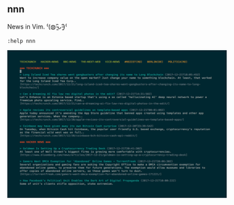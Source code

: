 ## nnn

News in Vim. ⁽(◍˃̵͈̑ᴗ˂̵͈̑)⁽

`:help nnn`

![nnn](https://github.com/skamsie/_nnn_/raw/master/nnn.png)
